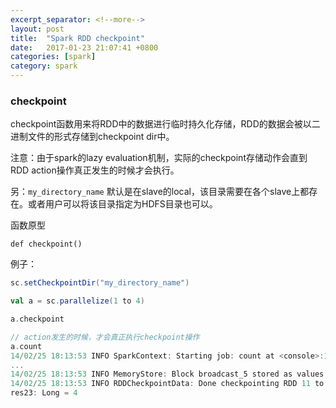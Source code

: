 ```yaml
---
excerpt_separator: <!--more-->
layout: post
title:  "Spark RDD checkpoint"
date:   2017-01-23 21:07:41 +0800
categories: [spark]
category: spark
---
```


### checkpoint

checkpoint函数用来将RDD中的数据进行临时持久化存储，RDD的数据会被以二进制文件的形式存储到checkpoint dir中。

注意：由于spark的lazy evaluation机制，实际的checkpoint存储动作会直到RDD action操作真正发生的时候才会执行。

另：`my_directory_name` 默认是在slave的local，该目录需要在各个slave上都存在。或者用户可以将该目录指定为HDFS目录也可以。

函数原型

    def checkpoint()

例子：

```scala
sc.setCheckpointDir("my_directory_name")

val a = sc.parallelize(1 to 4)

a.checkpoint

// action发生的时候，才会真正执行checkpoint操作
a.count
14/02/25 18:13:53 INFO SparkContext: Starting job: count at <console>:15
...
14/02/25 18:13:53 INFO MemoryStore: Block broadcast_5 stored as values to memory (estimated size 115.7 KB, free 296.3 MB)
14/02/25 18:13:53 INFO RDDCheckpointData: Done checkpointing RDD 11 to file:/home/guili.ll/Documents/spark-0.9.0-incubating-bin-cdh4/bin/my_directory_name/65407913-fdc6-4ec1-82c9-48a1656b95d6/rdd-11, new parent is RDD 12
res23: Long = 4
```


